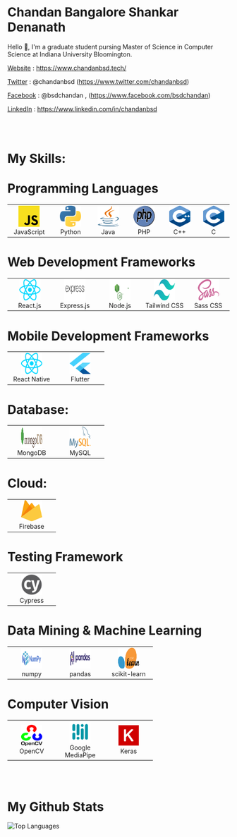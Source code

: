 # Chandan Bangalore Shankar Denanath

Hello 👋, I'm a graduate student pursing Master of Science in Computer Science at Indiana University Bloomington.

[Website](https://www.chandanbsd.tech/) : https://www.chandanbsd.tech/

[Twitter](https://www.twitter.com/chandanbsd) : @chandanbsd (https://www.twitter.com/chandanbsd)

[Facebook](https://www.facebook.com/bsdchandan) : @bsdchandan , (https://www.facebook.com/bsdchandan)

[LinkedIn](https://www.linkedin.com/in/chandanbsd) : https://www.linkedin.com/in/chandanbsd

<br>
<br>
<h1>My Skills:
<br><br>
Programming Languages</h1>

<table>
<tr>
<td align="center" width="96">
<img
src="./img/js.svg"
width="48"
height="48"
alt="JavaScript"
/>
<br />JavaScript
</td>

<td align="center" width="96">
<img
src="./img/python.svg"
width="48"
height="48"
alt="Python"
/>
<br />Python
</td>

<td align="center" width="96">
<img
src="./img/java.svg"
width="48"
height="48"
alt="Java"
/>
<br />Java
</td>

<td align="center" width="96">
<img
src="./img/php.svg"
width="48"
height="48"
alt="PHP"
/>
<br />PHP
</td>

<td align="center" width="96">
<img
src="./img/c++.svg"
width="48"
height="48"
alt="C++"
/>
<br />C++
</td>

<td align="center" width="96">
<img
src="./img/c.svg"
width="48"
height="48"
alt="C"
/>
<br />C
</td>
</tr>
</table>

<h1>Web Development Frameworks</h1>
<table>
<tr>
<td align="center" width="96">
<img
src="./img/react.svg"
width="48"
height="48"
alt="React.js"
/>
<br />React.js
</td>

<td align="center" width="96">
<img
src="./img/express.svg"
width="48"
height="48"
alt="Express.js"
/>
<br />Express.js
</td>

<td align="center" width="96">
<img
src="./img/node.svg"
width="48"
height="48"
alt="Node.js"
/>
<br />Node.js
</td>

<td align="center" width="96">
<img
src="./img/tailwindcss.svg"
width="48"
height="48"
alt="Tailwind CSS"
/>
<br />Tailwind CSS
</td>

<td align="center" width="96">
<img
src="./img/sass.svg"
width="48"
height="48"
alt="Sass CSS"
/>
<br />Sass CSS
</td>

</tr>
</table>

<h1>Mobile Development Frameworks</h1>
<table>
<tr>
<td align="center" width="96">
<img
src="./img/react.svg"
width="48"
height="48"
alt="React Native"
/>
<br />React Native
  </td>

<td align="center" width="96">
<img
src="./img/flutter-logo.svg"
width="48"
height="48"
alt="Flutter"
/>
<br />Flutter
</td>
</tr>
</table>

<h1>Database:</h1>
<table>
<tr>
<td align="center" width="96">
<img
src="./img/mongodb.svg"
width="48"
height="48"
alt="MongoDB"
/>
<br />MongoDB
</td>

<td align="center" width="96">
<img
src="./img/mysql.svg"
width="48"
height="48"
alt="MySQL"
/>
<br />MySQL
</td>
</tr>
</table>

<h1>Cloud:</h1>
<table>
<tr>
<td align="center" width="96">
<img
src="./img/firebase.svg"
width="48"
height="48"
alt="Firebase"
/>
<br />Firebase
</td>
</tr>
</table>

<h1>Testing Framework</h1>
<table>
<tr>
<td align="center" width="96">
<img
src="./img/cypress.svg"
width="48"
height="48"
alt="cypress"
/>
<br />Cypress
</td>
</tr>
</table>

<h1>Data Mining & Machine Learning</h1>
<table>
<tr>
<td align="center" width="96">
<img
src="./img/numpy.svg"
width="48"
height="48"
alt="numpy"
/>
<br />numpy
</td>
<td align="center" width="96">
<img
src="./img/pandas.svg"
width="48"
height="48"
alt="pandas"
/>
<br />pandas
</td>

<td align="center" width="96">
<img
src="./img/sklearn.svg"
width="48"
height="48"
alt="sklearn"
/>
<br />scikit-learn
</td>
</tr>
</table>

<h1>Computer Vision</h1>
<table>
<tr>
<td align="center" width="96">
<img
src="./img/opencv.svg"
width="48"
height="48"
alt="opencv"
/>
<br />OpenCV
</td>

<td align="center" width="96">
<img
src="./img/mediapipe.png"
width="48"
height="48"
alt="mediapipe"
/>
<br />Google MediaPipe
</td>

<td align="center" width="96">
<img
src="./img/keras.svg"
width="48"
height="48"
alt="keras"
/>
<br />Keras
</td>

</tr>
</table>

<br>
<br>

<h1>My Github Stats</h1>

![Top Languages](https://github-readme-stats.vercel.app/api/top-langs/?username=chandanbsd&layout=compact&count_private=true&langs_count=4&theme=radical)
